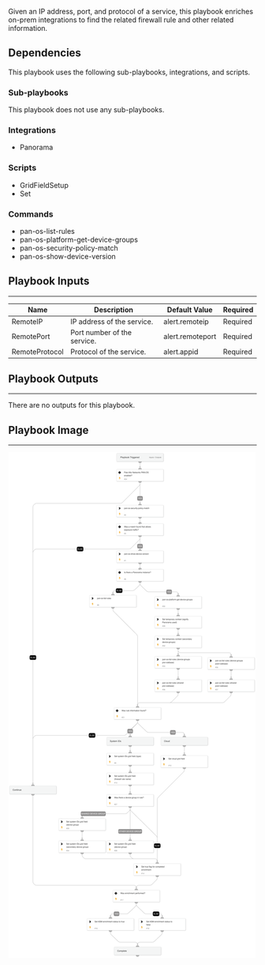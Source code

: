 Given an IP address, port, and protocol of a service, this playbook enriches on-prem integrations to find the related firewall rule and other related information.

## Dependencies

This playbook uses the following sub-playbooks, integrations, and scripts.

### Sub-playbooks

This playbook does not use any sub-playbooks.

### Integrations

* Panorama

### Scripts

* GridFieldSetup
* Set

### Commands

* pan-os-list-rules
* pan-os-platform-get-device-groups
* pan-os-security-policy-match
* pan-os-show-device-version

## Playbook Inputs

---

| **Name** | **Description** | **Default Value** | **Required** |
| --- | --- | --- | --- |
| RemoteIP | IP address of the service. | alert.remoteip | Required |
| RemotePort | Port number of the service. | alert.remoteport | Required |
| RemoteProtocol | Protocol of the service. | alert.appid | Required |

## Playbook Outputs

---
There are no outputs for this playbook.

## Playbook Image

---

![Cortex ASM - On Prem Enrichment](../doc_files/Cortex_ASM_-_On_Prem_Enrichment.png)
